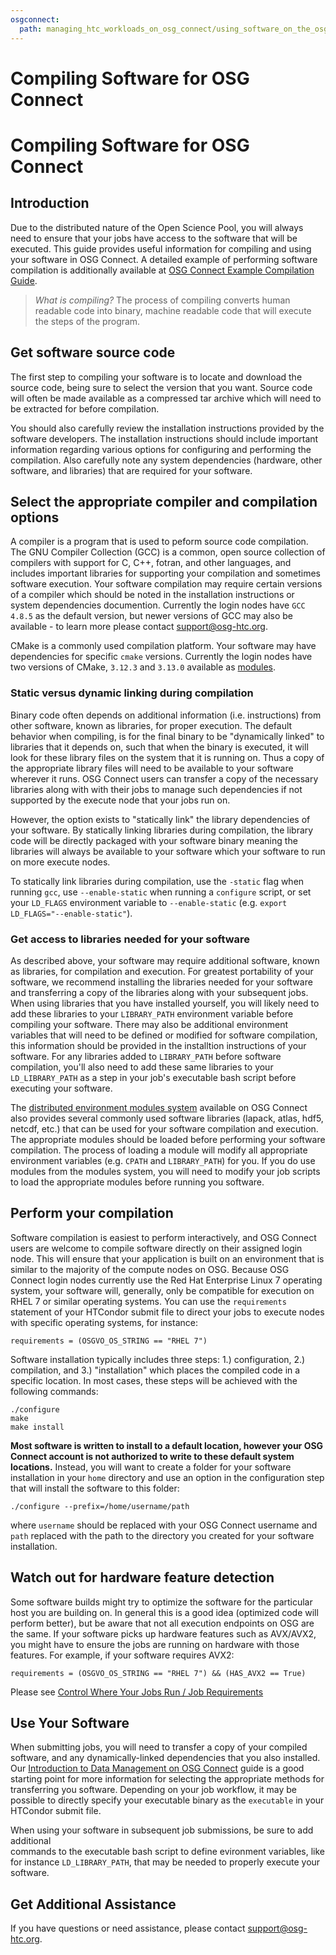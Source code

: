 ```yaml
---
osgconnect:
  path: managing_htc_workloads_on_osg_connect/using_software_on_the_osg/compiling-applications.md
---
```


Compiling Software for OSG Connect 
====================================


# Compiling Software for OSG Connect

## Introduction

Due to the distributed nature of the Open Science Pool, you will always need to 
ensure that your jobs have access to the software that will be executed. This guide provides 
useful information for compiling and using your software in OSG Connect. A detailed 
example of performing software compilation is additionally available 
at [OSG Connect Example Compilation Guide](../../../managing_htc_workloads_on_osg_connect/using_software_on_the_osg/example-compilation/). 


> *What is compiling?*
> The process of compiling converts human readable code into binary, 
> machine readable code that will execute the steps of the program. 

## Get software source code

The first step to compiling your software is to locate and download the source 
code, being sure to select the version that you want. Source code 
will often be made available as a compressed tar archive which will need to be 
extracted for before compilation.

You should also carefully review the installation instructions provided by the 
software developers. The installation instructions should include important 
information regarding various options for configuring and performing the compilation. 
Also carefully note any system dependencies (hardware, other software, and libraries) that are 
required for your software.

## Select the appropriate compiler and compilation options

A compiler is a program that is used to peform source code compilation. The GNU Compiler 
Collection (GCC) is a common, open source collection of compilers with support for C, C++, 
fotran, and other languages, and includes important libraries for supporting your compilation 
and sometimes software execution. Your software compilation may require certain versions 
of a compiler which should be noted in the installation instructions or system dependencies 
documention. Currently the login nodes have `GCC 4.8.5` as the default version, but newer 
versions of GCC may also be available - to learn more please contact <support@osg-htc.org>.

CMake is a commonly used compilation platform. Your software may have dependencies for 
specific `cmake` versions. Currently the login nodes have two versions of CMake, `3.12.3` 
and `3.13.0` available as [modules](../../../managing_htc_workloads_on_osg_connect/using_software_on_the_osg/software-request/). 

### Static versus dynamic linking during compilation

Binary code often depends on additional information (i.e. instructions) from other software, 
known as libraries, for proper execution. The default behavior when compiling, is for the 
final binary to be "dynamically linked" to libraries that it depends on, such that when 
the binary is executed, it will look for these library files on the system that it is 
running on. Thus a copy of the appropriate library files will need to be available to your 
software wherever it runs. OSG Connect users can transfer a copy of the necessary 
libraries along with with their jobs to manage such dependencies if not supported by the 
execute node that your jobs run on.

However, the option exists to "statically link" the library dependencies of your software. 
By statically linking libraries during compilation, the library code will be 
directly packaged with your software binary meaning the libraries will always be 
available to your software which your software to run on more execute nodes.

To statically link libraries during compilation, use the `-static` flag when running `gcc`, 
use `--enable-static` when running a `configure` script, or set your `LD_FLAGS` 
environment variable to `--enable-static` (e.g. `export LD_FLAGS="--enable-static"`).

### Get access to libraries needed for your software

As described above, your software may require additional software, known as libraries, for 
compilation and execution. For greatest portability of your software, we recommend installing 
the libraries needed for your software and transferring a copy of the libraries along with 
your subsequent jobs. When using libraries that you have installed yourself, you will likely 
need to add these libraries to your `LIBRARY_PATH` environment variable before compiling 
your software. There may also be additional environment variables that will need to be 
defined or modified for software compilation, this information should be provided 
in the installtion instructions of your software. For any libraries added to `LIBRARY_PATH` 
before software compilation, you'll also need to add these same libraries to 
your `LD_LIBRARY_PATH` as a step in your job's executable bash script before executing 
your software.

The [distributed environment modules system](../../../managing_htc_workloads_on_osg_connect/using_software_on_the_osg/software-request/) 
available on OSG Connect also provides several commonly used software libraries 
(lapack, atlas, hdf5, netcdf, etc.) that can be used for your software compilation and 
execution. The appropriate modules should be loaded before performing your software 
compilation. The process of loading a module will modify all appropriate 
environment variables (e.g. `CPATH` and `LIBRARY_PATH`) for you. If you do use modules 
from the modules system, you will need to modify your job scripts to load the appropriate 
modules before running you software.

## Perform your compilation

Software compilation is easiest to perform interactively, and OSG Connect users are 
welcome to compile software directly on their assigned login node. This will ensure
that your application is built on an environment that is similar to the majority
of the compute nodes on OSG. Because OSG Connect login nodes currently use the 
Red Hat Enterprise Linux 7 operating system, your software will, generally, only be 
compatible for execution on RHEL 7 or similar operating systems. You can use the 
`requirements` statement of your HTCondor submit file to direct your jobs to execute 
nodes with specific operating systems, for instance:

	requirements = (OSGVO_OS_STRING == "RHEL 7")

Software installation typically includes three steps: 1.) configuration, 2.) compilation, and 3.) 
"installation" which places the compiled code in a specific location. In most cases, 
these steps will be achieved with the following commands:

	./configure
	make
	make install

**Most software is written to install to a default location, however your OSG Connect 
account is not authorized to write to these default system locations.** Instead, you will want to 
create a folder for your software installation in your `home` directory and use an option in the 
configuration step that will install the software to this folder:

	./configure --prefix=/home/username/path

where `username` should be replaced with your OSG Connect username and `path` replaced with the 
path to the directory you created for your software installation.

## Watch out for hardware feature detection

Some software builds might try to optimize the software for the particular host you are
building on. In general this is a good idea (optimized code will perform better), but be
aware that not all execution endpoints on OSG are the same. If your software picks up
hardware features such as AVX/AVX2, you might have to ensure the jobs are running on
hardware with those features. For example, if your software requires AVX2:

    requirements = (OSGVO_OS_STRING == "RHEL 7") && (HAS_AVX2 == True)

Please see [Control Where Your Jobs Run / Job Requirements](../../../managing_htc_workloads_on_osg_connect/using_software_on_the_osg/requirements/)

## Use Your Software

When submitting jobs, you will need to transfer a copy of your compiled software, 
and any dynamically-linked dependencies that you also installed. Our 
[Introduction to Data Management on OSG Connect](../../../managing_htc_workloads_on_osg_connect/managing_data_for_jobs/osgconnect-storage/) 
guide is a good starting point for more information for selecting the appropriate
methods for transferring you software. Depending on your job workflow, it may be possible 
to directly specify your executable binary as the `executable` in your HTCondor 
submit file.

When using your software in subsequent job submissions, be sure to add additional  
commands to the executable bash script to define evironment variables, like
for instance `LD_LIBRARY_PATH`, that may be needed to properly execute your software.

## Get Additional Assistance
If you have questions or need assistance, please contact <support@osg-htc.org>.
